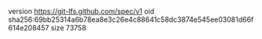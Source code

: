 version https://git-lfs.github.com/spec/v1
oid sha256:69bb25314a6b78ea8e3c26e4c88641c58dc3874e545ee03081d66f614e208457
size 73758
